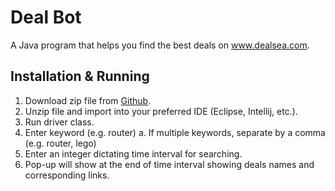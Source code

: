 # Deal Bot
A Java program that helps you find the best deals on www.dealsea.com.

## Installation & Running
1. Download zip file from [Github](https://github.com/ASazhin97/SearchForDeals/archive/master.zip).
2. Unzip file and import into your preferred IDE (Eclipse, Intellij, etc.).
3. Run driver class.
4. Enter keyword (e.g. router)
    a. If multiple keywords, separate by a comma (e.g. router, lego)
5. Enter an integer dictating time interval for searching.
6. Pop-up will show at the end of time interval showing deals names and corresponding links.
